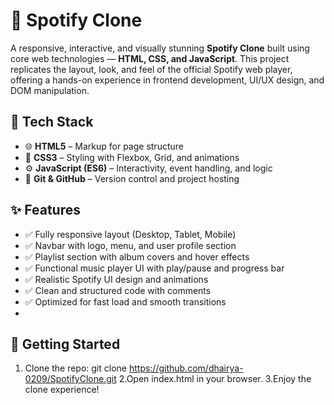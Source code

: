# 🎵 Spotify Clone

A responsive, interactive, and visually stunning **Spotify Clone** built using core web technologies — **HTML, CSS, and JavaScript**. This project replicates the layout, look, and feel of the official Spotify web player, offering a hands-on experience in frontend development, UI/UX design, and DOM manipulation.

## 🔧 Tech Stack

- 🌐 **HTML5** – Markup for page structure  
- 🎨 **CSS3** – Styling with Flexbox, Grid, and animations  
- ⚙️ **JavaScript (ES6)** – Interactivity, event handling, and logic  
- 🧰 **Git & GitHub** – Version control and project hosting 

## ✨ Features

- ✅ Fully responsive layout (Desktop, Tablet, Mobile)
- ✅ Navbar with logo, menu, and user profile section
- ✅ Playlist section with album covers and hover effects
- ✅ Functional music player UI with play/pause and progress bar
- ✅ Realistic Spotify UI design and animations
- ✅ Clean and structured code with comments
- ✅ Optimized for fast load and smooth transitions
- 
## 🚀 Getting Started

1. Clone the repo:
   git clone https://github.com/dhairya-0209/SpotifyClone.git
2.Open index.html in your browser.
3.Enjoy the clone experience!




